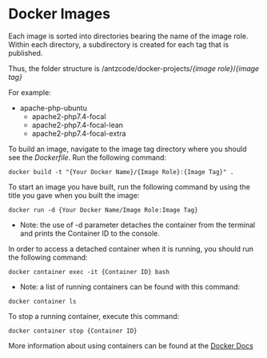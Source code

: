 # Docker Images

Each image is sorted into directories bearing the name of the image role. Within each directory, a subdirectory is created for each tag that is published.

Thus, the folder structure is /antzcode/docker-projects/*{image role}*/*{image tag}*

For example: 
- apache-php-ubuntu
  - apache2-php7.4-focal
  - apache2-php7.4-focal-lean
  - apache2-php7.4-focal-extra

To build an image, navigate to the image tag directory where you should see the *Dockerfile*. Run the following command:

```
docker build -t "{Your Docker Name}/{Image Role}:{Image Tag}" .
```

To start an image you have built, run the following command by using the title you gave when you built the image:

```
docker run -d {Your Docker Name/Image Role:Image Tag}
```

* Note: the use of -d parameter detaches the container from the terminal and prints the Container ID to the console. 
 
In order to access a detached container when it is running, you should run the following command:

```
docker container exec -it {Container ID} bash
```

* Note: a list of running containers can be found with this command:

```
docker container ls
```

To stop a running container, execute this command:

```
docker container stop {Container ID}
```

More information about using containers can be found at the [Docker Docs](https://docs.docker.com/)
